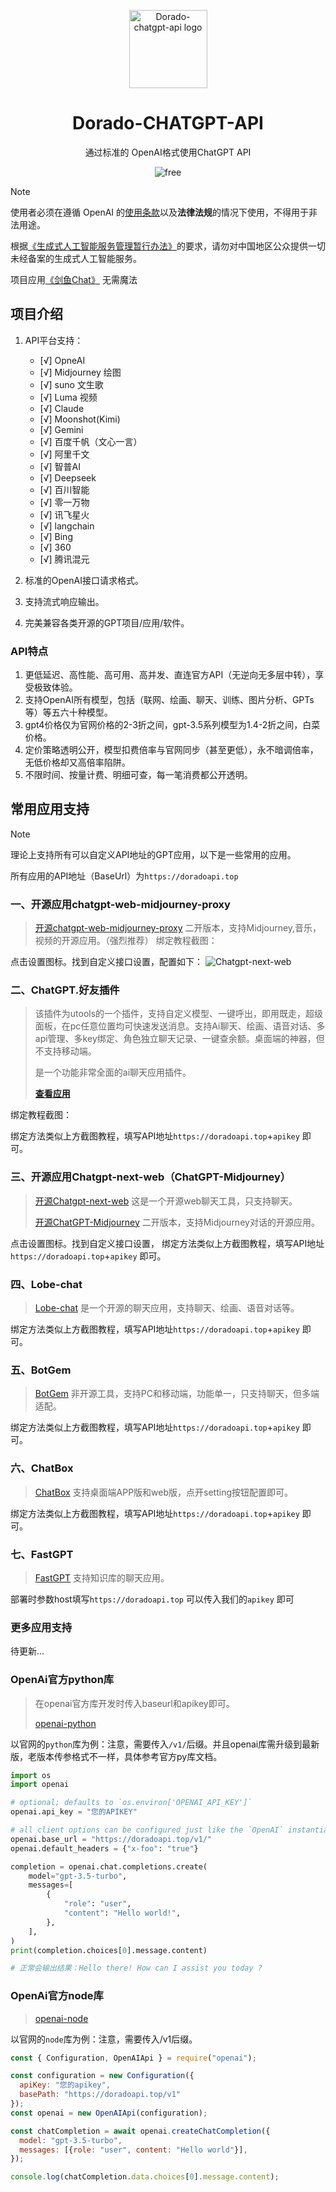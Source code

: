 <p align="center">
  <a href="https://github.com/CK-henry/comprehensive_chatgpt_api"><img src="./image/logo.jpg" width="125" height="125" alt="Dorado-chatgpt-api logo"></a>
</p>

<div align="center">

# Dorado-CHATGPT-API

通过标准的 OpenAI格式使用ChatGPT API

</div>

<p align="center">
  <img src="https://img.shields.io/badge/FREE-100%25-green_blue" alt="free">
</p>


> [!NOTE]
> 使用者必须在遵循 OpenAI 的[使用条款](https://openai.com/policies/terms-of-use)以及**法律法规**的情况下使用，不得用于非法用途。
> 
> 根据[《生成式人工智能服务管理暂行办法》](http://www.cac.gov.cn/2023-07/13/c_1690898327029107.htm)的要求，请勿对中国地区公众提供一切未经备案的生成式人工智能服务。
>
> 项目应用[《剑鱼Chat》](https://www.doradochat.com/) 无需魔法

## 项目介绍

1. API平台支持：
   + [√] OpneAI
   + [√] Midjourney 绘图
   + [√] suno 文生歌
   + [√] Luma 视频
   + [√] Claude
   + [√] Moonshot(Kimi)
   + [√] Gemini
   + [√] 百度千帆（文心一言）
   + [√] 阿里千文
   + [√] 智普AI
   + [√] Deepseek
   + [√] 百川智能
   + [√] 零一万物
   + [√] 讯飞星火
   + [√] langchain
   + [√] Bing
   + [√] 360
   + [√] 腾讯混元

3. 标准的OpenAI接口请求格式。
4. 支持流式响应输出。
5. 完美兼容各类开源的GPT项目/应用/软件。


### API特点

1. 更低延迟、高性能、高可用、高并发、直连官方API（无逆向无多层中转），享受极致体验。
2. 支持OpenAI所有模型，包括（联网、绘画、聊天、训练、图片分析、GPTs等）等五六十种模型。
3. gpt4价格仅为官网价格的2-3折之间，gpt-3.5系列模型为1.4-2折之间，白菜价格。
4. 定价策略透明公开，模型扣费倍率与官网同步（甚至更低），永不暗调倍率，无低价格却又高倍率陷阱。
5. 不限时间、按量计费、明细可查，每一笔消费都公开透明。


## 常用应用支持

> [!NOTE]
> 理论上支持所有可以自定义API地址的GPT应用，以下是一些常用的应用。
>
> 所有应用的API地址（BaseUrl）为`https://doradoapi.top`

### 一、开源应用chatgpt-web-midjourney-proxy

> [开源chatgpt-web-midjourney-proxy](https://github.com/Dooy/chatgpt-web-midjourney-proxy) 二开版本，支持Midjourney,音乐，视频的开源应用。（强烈推荐）
绑定教程截图：

点击设置图标。找到自定义接口设置，配置如下：
![Chatgpt-next-web](./image/20240803162252.png)

### 二、ChatGPT.好友插件

> 该插件为utools的一个插件，支持自定义模型、一键呼出，即用既走，超级面板，在pc任意位置均可快速发送消息。支持Ai聊天、绘画、语音对话、多api管理、多key绑定、角色独立聊天记录、一键查余额。桌面端的神器，但不支持移动端。
>
> 是一个功能非常全面的ai聊天应用插件。
> 
> [ **查看应用**](https://u.tools/plugins/detail/ChatGPT.%E5%A5%BD%E5%8F%8B/)

绑定教程截图：

绑定方法类似上方截图教程，填写API地址`https://doradoapi.top`+`apikey` 即可。

### 三、开源应用Chatgpt-next-web（ChatGPT-Midjourney）

> [开源Chatgpt-next-web](https://github.com/ChatGPTNextWeb/ChatGPT-Next-Web) 这是一个开源web聊天工具，只支持聊天。
> 
> [开源ChatGPT-Midjourney](https://github.com/Licoy/ChatGPT-Midjourney) 二开版本，支持Midjourney对话的开源应用。
> 


点击设置图标。找到自定义接口设置，
绑定方法类似上方截图教程，填写API地址`https://doradoapi.top`+`apikey` 即可。

### 四、Lobe-chat

> [Lobe-chat](https://github.com/lobehub/lobe-chat) 是一个开源的聊天应用，支持聊天、绘画、语音对话等。

绑定方法类似上方截图教程，填写API地址`https://doradoapi.top`+`apikey` 即可。

### 五、BotGem

> [BotGem](https://botgem.com/) 非开源工具，支持PC和移动端，功能单一，只支持聊天，但多端适配。

绑定方法类似上方截图教程，填写API地址`https://doradoapi.top`+`apikey` 即可。

### 六、ChatBox

> [ChatBox](https://github.com/Bin-Huang/chatbox) 支持桌面端APP版和web版，点开setting按钮配置即可。

绑定方法类似上方截图教程，填写API地址`https://doradoapi.top`+`apikey` 即可。

### 七、FastGPT

> [FastGPT](https://github.com/labring/FastGPT) 支持知识库的聊天应用。

部署时参数host填写`https://doradoapi.top` 可以传入我们的`apikey` 即可

### 更多应用支持

待更新...

### OpenAi官方python库

> 在openai官方库开发时传入baseurl和apikey即可。
>
> [openai-python](https://github.com/openai/openai-python)

以官网的`python`库为例：注意，需要传入`/v1/`后缀。并且openai库需升级到最新版，老版本传参格式不一样，具体参考官方py库文档。

```python
import os
import openai

# optional; defaults to `os.environ['OPENAI_API_KEY']`
openai.api_key = "您的APIKEY"

# all client options can be configured just like the `OpenAI` instantiation counterpart
openai.base_url = "https://doradoapi.top/v1/"
openai.default_headers = {"x-foo": "true"}

completion = openai.chat.completions.create(
    model="gpt-3.5-turbo",
    messages=[
        {
            "role": "user",
            "content": "Hello world!",
        },
    ],
)
print(completion.choices[0].message.content)

# 正常会输出结果：Hello there! How can I assist you today ?
```

### OpenAi官方node库

> [openai-node](https://github.com/openai/openai-node)

以官网的`node`库为例：注意，需要传入/v1后缀。

```js
const { Configuration, OpenAIApi } = require("openai");

const configuration = new Configuration({
  apiKey: "您的apikey",
  basePath: "https://doradoapi.top/v1"
});
const openai = new OpenAIApi(configuration);

const chatCompletion = await openai.createChatCompletion({
  model: "gpt-3.5-turbo",
  messages: [{role: "user", content: "Hello world"}],
});

console.log(chatCompletion.data.choices[0].message.content);
```
